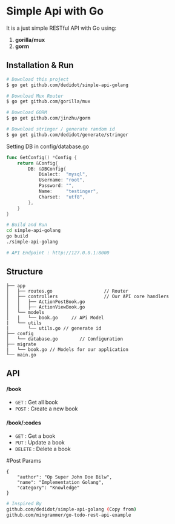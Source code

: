 # Simple Api with Go
It is a just simple RESTful API with Go using:
1. **gorilla/mux**
2. **gorm** 

## Installation & Run
```bash
# Download this project
$ go get github.com/dedidot/simple-api-golang

# Download Mux Router
$ go get github.com/gorilla/mux

# Download GORM
$ go get github.com/jinzhu/gorm

# Download stringer / generate random id
$ go get github.com/dedidot/generate/stringer
```

Setting DB in config/database.go
```go
func GetConfig() *Config {
	return &Config{
		DB: &DBConfig{
			Dialect:  "mysql",
			Username: "root",
			Password: "",
			Name:     "testinger",
			Charset:  "utf8",
		},
	}
}
```

```bash
# Build and Run
cd simple-api-golang
go build
./simple-api-golang

# API Endpoint : http://127.0.0.1:8000
```

## Structure
```
├── app
│   ├── routes.go                   // Router
│   ├── controllers                 // Our API core handlers
│   │   ├── ActionPostBook.go       
│   │   ├── ActionViewBook.go       
│   └── models
│   |   └── book.go     // APi Model
|   └── utils
|       └── utils.go // generate id
├── config
│   └── database.go        // Configuration
├── migrate
|   └── book.go // Models for our application
└── main.go
```

## API

#### /book
* `GET` : Get all book
* `POST` : Create a new book

#### /book/:codes
* `GET` : Get a book
* `PUT` : Update a book
* `DELETE` : Delete a book

#Post Params
```
{
	"author": "Op Super John Doe Bilw",
	"name": "Implementation Golang",
	"category": "Knowledge"
}
```

```bash
# Inspired By
github.com/dedidot/simple-api-golang (Copy from)
github.com/mingrammer/go-todo-rest-api-example
```